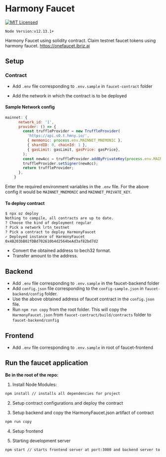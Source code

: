 # Harmony Faucet

[![MIT Licensed](https://img.shields.io/badge/license-MIT-blue.svg)](LICENSE)

`Node Version:v12.13.1+`

Harmony Faucet using solidity contract. Claim testnet faucet tokens using harmony faucet.
https://onefaucet.ibriz.ai

## Setup

### Contract

* Add `.env` file corresponding to `.env.sample` in `faucet-contract` folder

* Add the network in which the contract is to be deployed

#### Sample Network config

```javascript
mainnet: {
      network_id: '1',
      provider: () => {
        const truffleProvider = new TruffleProvider(
          'https://api.s0.t.hmny.io/',
          { menmonic: process.env.MAINNET_MNEMONIC },
          { shardID: 0, chainId: 1 },
          { gasLimit: gasLimit, gasPrice: gasPrice},
        );
        const newAcc = truffleProvider.addByPrivateKey(process.env.MAINNET_PRIVATE_KEY);
        truffleProvider.setSigner(newAcc);
        return truffleProvider;
      },
    }
```

Enter the required environment variables in the `.env` file. For the above config it would be `MAINNET_MNEMONIC` and `MAINNET_PRIVATE_KEY`.

#### To deploy contract

``` bash
$ npx oz deploy        
Nothing to compile, all contracts are up to date.
? Choose the kind of deployment regular
? Pick a network lrtn_testnet
? Pick a contract to deploy HarmonyFaucet
✓ Deployed instance of HarmonyFaucet
0x4B203bB02fDBd702610b4d2564beAd3af82bd7d2
```

* Convert the obtained address to bech32 format.
* Transfer amount to the address.

## Backend

* Add `.env` file corresponding to `.env.sample` in the faucet-backend folder
* Add `config.json` file corresponding to the `config-sample.json` in `faucet-backend/config` folder.
* Use the above obtained address of faucet contract in the `config.json` file.
* Run `npm run copy` from the root folder. This will copy the `HarmonyFaucet.json` from `faucet-contract/build/contracts` folder to `faucet-backend/config`

## Frontend

* Add `.env` file corresponding to `.env.sample` in root of faucet-frontend

## Run the faucet application

**Be in the root of the repo:**

1. Install Node Modules:

```bash
npm install // installs all dependencies for project
```

2. Setup contract configurations and deploy the contract

3. Setup backend and copy the HarmonyFaucet.json artifact of contract

```bash
npm run copy
```

4. Setup frontend

5. Starting development server

```bash
npm start // starts frontend server at port:3000 and backend server to provided port - default 5000
```
